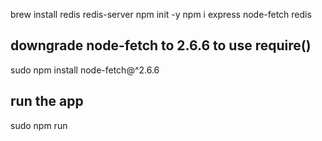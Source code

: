brew install redis
redis-server
npm init -y
npm i express node-fetch redis


## downgrade node-fetch to 2.6.6 to use require()
sudo npm install node-fetch@^2.6.6

## run the app
sudo npm run